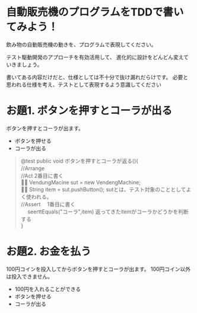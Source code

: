 

# 自動販売機のプログラムをTDDで書いてみよう！
飲み物の自動販売機の動きを、プログラムで表現してください。<br>

テスト駆動開発のアプローチを有効活用して、 進化的に設計をどんどん変えていきましょう。<br>

書いてある内容だけだと、仕様としては不十分で抜け漏れだらけです。 必要と思われる仕様を考え、テストとして表現するよう意識してください<br>

# お題1. ボタンを押すとコーラが出る
ボタンを押すとコーラが出ます。

-  ボタンを押せる
-  コーラが出る

> @test
  public void ボタンを押すとコーラが返る(){ <br>
    //Arrange　 <br>
    //Act 2番目に書く <br>
   ２⃣ VendungMacine sut = new VendengMachine;<br>
   １⃣ String item = sut.pushButton(); sutとは、テスト対象のこととしてよく使われる。<br>
    //Assert 　1番目に書く　<br>　
    seerttEquals("コーラ",item)  返ってきたitemがコーラかどうかを判断する <br>
  }

# お題2. お金を払う
100円コインを投入してからボタンを押すとコーラが出ます。 100円コイン以外は投入できません。
- 100円を入れることができる
- ボタンを押せる
- コーラが出る
